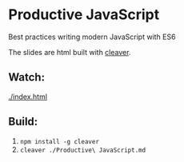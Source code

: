 # Productive JavaScript

Best practices writing modern JavaScript with ES6

The slides are html built with [cleaver](https://github.com/jdan/cleaver).

## Watch:

[./index.html](./index.html)

## Build:

1. `npm install -g cleaver`
2. `cleaver ./Productive\ JavaScript.md `
